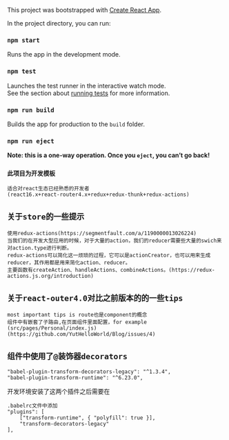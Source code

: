 This project was bootstrapped with [Create React App](https://github.com/facebookincubator/create-react-app).

In the project directory, you can run:

### `npm start`

Runs the app in the development mode.<br>

### `npm test`

Launches the test runner in the interactive watch mode.<br>
See the section about [running tests](#running-tests) for more information.

### `npm run build`

Builds the app for production to the `build` folder.<br>

### `npm run eject`

**Note: this is a one-way operation. Once you `eject`, you can’t go back!**

### `此项目为开发模板`
    适合对react生态已经熟悉的开发者
    (react16.x+react-router4.x+redux+redux-thunk+redux-actions)

## `关于store的一些提示`
    使用redux-actions(https://segmentfault.com/a/1190000013026224)
    当我们的在开发大型应用的时候，对于大量的action，我们的reducer需要些大量的swich来对action.type进行判断。
    redux-actions可以简化这一烦琐的过程，它可以是actionCreator，也可以用来生成reducer，其作用都是用来简化action、reducer。
    主要函数有createAction、handleActions、combineActions。(https://redux-actions.js.org/introduction)

## `关于react-outer4.0对比之前版本的的一些tips`
    most important tips is route也是component的概念
    组件中有嵌套了子路由,在页面组件里面配置，for example (src/pages/Personal/index.js)
    (https://github.com/YutHelloWorld/Blog/issues/4)

## `组件中使用了@装饰器decorators`

    "babel-plugin-transform-decorators-legacy": "^1.3.4",
    "babel-plugin-transform-runtime": "^6.23.0",

开发环境安装了这两个插件之后需要在

    .babelrc文件中添加
    "plugins": [
        ["transform-runtime", { "polyfill": true }],
        "transform-decorators-legacy"
    ],